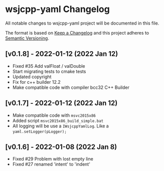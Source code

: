 # wsjcpp-yaml Changelog

All notable changes to wsjcpp-yaml project will be documented in this file.

The format is based on [Keep a Changelog](http://keepachangelog.com/)
and this project adheres to [Semantic Versioning](http://semver.org/).

## [v0.1.8] - 2022-01-12 (2022 Jan 12)

- Fixed #35 Add valFloat / valDouble
- Start migrating tests to cmake tests
- Updated copyright
- Fix for c++ builder 12.2
- Make compatible code with compiler bcc32 C++ Builder


## [v0.1.7] - 2022-01-12 (2022 Jan 12)

- Make compatible code with `msvc2015x86`
- Added script `msvc2015x86_build_simple.bat`
- All logging will be use a `IWsjcppYamlLog`. Like a `yaml.setLogger(pLogger);`

## [v0.1.6] - 2022-01-08 (2022 Jan 8)

- Fixed #29 Problem with lost empty line
- Fixed #27 renamed 'intent' to 'indent'
